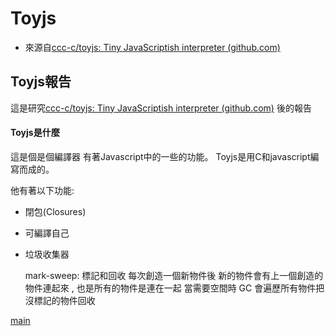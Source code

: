 # Toyjs
* 來源自[ccc-c/toyjs: Tiny JavaScriptish interpreter (github.com)](https://github.com/ccc-c/toyjs)

## Toyjs報告

這是研究[ccc-c/toyjs: Tiny JavaScriptish interpreter (github.com)](https://github.com/ccc-c/toyjs) 後的報告 

#### Toyjs是什麼

這是個是個編譯器 有著Javascript中的一些的功能。 Toyjs是用C和javascript編寫而成的。

他有著以下功能:

* 閉包(Closures)

* 可編譯自己

* 垃圾收集器

  mark-sweep: 標記和回收 每次創造一個新物件後 新的物件會有上一個創造的物件連起來 , 也是所有的物件是連在一起 當需要空間時 GC 會遍歷所有物件把沒標記的物件回收



[main](./main.md)